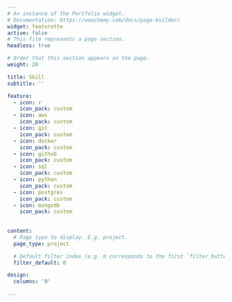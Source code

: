 ```yaml
---
# An instance of the Portfolio widget.
# Documentation: https://wowchemy.com/docs/page-builder/
widget: featurette
active: false
# This file represents a page section.
headless: true

# Order that this section appears on the page.
weight: 20

title: Skill
subtitle: ''

feature:
  - icon: r
    icon_pack: custom
  - icon: aws
    icon_pack: custom
  - icon: git
    icon_pack: custom
  - icon: docker
    icon_pack: custom
  - icon: github
    icon_pack: custom
  - icon: sql
    icon_pack: custom
  - icon: python
    icon_pack: custom
  - icon: postgres
    icon_pack: custom
  - icon: mongodb
    icon_pack: custom
 
      
content:
  # Page type to display. E.g. project.
  page_type: project

  # Default filter index (e.g. 0 corresponds to the first `filter_button` instance below).
  filter_default: 0

design:
  columns: '9'
  
---
```


